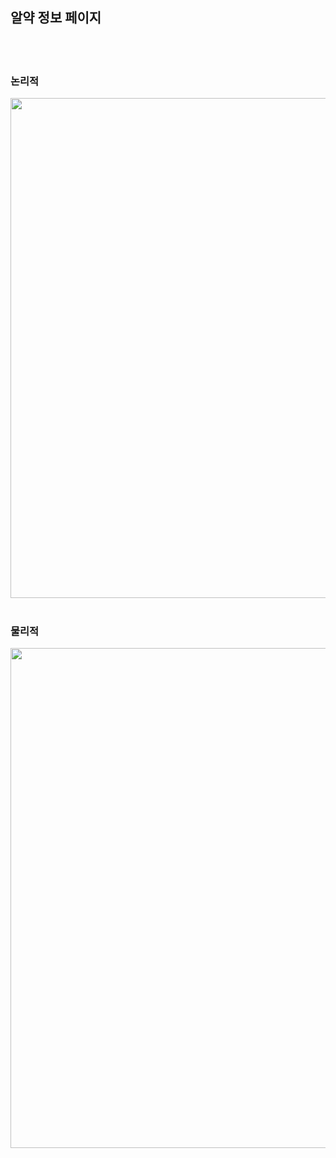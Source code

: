 <h2>알약 정보 페이지</h2>
<br><br>
  <h3>논리적</h3>
  <img src='https://github.com/Plan00/team2_v2sbm3c/assets/123847576/34f7855a-ee63-4364-9922-6e81d494fb7f' width="800px">
  <br><br>
  <h3>물리적</h3>
  <img src='https://github.com/Plan00/team2_v2sbm3c/assets/123847576/c7dd1f41-4993-4edf-83de-8c721bf2d30f' width="800px">
</div>
